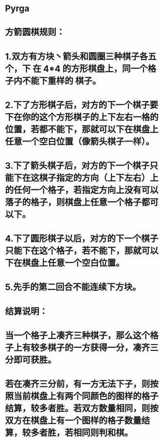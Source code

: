 # Pyrga

#

# 方箭圆棋规则：

# 1.双方有方块丶箭头和圆圈三种棋子各五个，下 在 4\*4 的方形棋盘上，同一个格子内不能下重样的 棋子。

# 2.下了方形棋子后，对方的下一个棋子要下在你的这个方形棋子的上下左右一格的位置，若都不能下，那就可以下在棋盘上任意一个空白位置（像箭头棋子一样）。

# 3.下了箭头棋子后，对方的下一个棋子只能下在这棋子指定的方向（上下左右）上的任何一个格子，若指定方向上没有可以落子的格子，则棋盘上任意一个格子都可以下。

# 4.下了圆形棋子以后，对方的下一个棋子只能下在这个格子，若不能下，那就可以下在棋盘上任意一个空白位置。

# 5.先手的第二回合不能连续下方块。

#

# 结算说明：

# 当一个格子上凑齐三种棋子，那么这个格子上有较多棋子的一方获得一分，凑齐三分即可获胜。

# 若在凑齐三分前，有一方无法下子，则按照当前棋盘上有两个同颜色的图样的格子结算，较多者胜。若双方数量相同，则按双方在棋盘上有一个图样的格子数量结算，较多者胜，若相同则判和棋。
